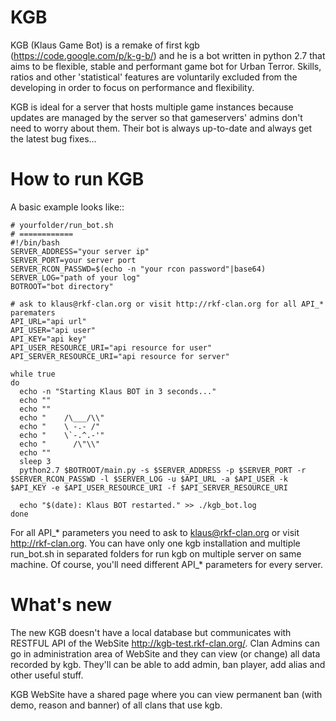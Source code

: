 KGB
===

KGB (Klaus Game Bot) is a remake of first kgb (https://code.google.com/p/k-g-b/) and he is a bot written in python 2.7 that aims to be flexible, stable and performant game bot for Urban Terror. Skills, ratios and other 'statistical' features are voluntarily excluded from the developing in order to focus on performance and flexibility.

KGB is ideal for a server that hosts multiple game instances because updates are managed by the server so that gameservers' admins don't need to worry about them. Their bot is always up-to-date and always get the latest bug fixes...


How to run KGB
====================

A basic example looks like::

    # yourfolder/run_bot.sh
    # ============
    #!/bin/bash
    SERVER_ADDRESS="your server ip"
    SERVER_PORT=your server port
    SERVER_RCON_PASSWD=$(echo -n "your rcon password"|base64)
    SERVER_LOG="path of your log"
    BOTROOT="bot directory"

    # ask to klaus@rkf-clan.org or visit http://rkf-clan.org for all API_* parematers
    API_URL="api url"
    API_USER="api user"
    API_KEY="api key"
    API_USER_RESOURCE_URI="api resource for user"
    API_SERVER_RESOURCE_URI="api resource for server"

    while true
    do
      echo -n "Starting Klaus BOT in 3 seconds..."
      echo ""
      echo ""
      echo "    /\___/\\"
      echo "    \ -.- /"
      echo "    \`-.^.-'"
      echo "      /\"\\"
      echo ""
      sleep 3
      python2.7 $BOTROOT/main.py -s $SERVER_ADDRESS -p $SERVER_PORT -r $SERVER_RCON_PASSWD -l $SERVER_LOG -u $API_URL -a $API_USER -k $API_KEY -e $API_USER_RESOURCE_URI -f $API_SERVER_RESOURCE_URI

      echo "$(date): Klaus BOT restarted." >> ./kgb_bot.log
    done

For all API_* parameters you need to ask to klaus@rkf-clan.org or visit http://rkf-clan.org. 
You can have only one kgb installation and multiple run_bot.sh in separated folders for run kgb on multiple server on same machine. Of course, you'll need different API_* parameters for every server.


What's new
====================
The new KGB doesn't have a local database but communicates with RESTFUL API of the WebSite http://kgb-test.rkf-clan.org/. Clan Admins can go in administration area of WebSite and they can view (or change) all data recorded by kgb. They'll can be able to add admin, ban player, add alias and other useful stuff.

KGB WebSite have a shared page where you can view permanent ban (with demo, reason and banner) of all clans that use kgb.